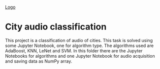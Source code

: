 [Logo]('logo-white.png')

# City audio classification
This project is a classification of audio of cities.
This task is solved using some Jupyter Notebook, one for algorithm type. The algorithms used are AdaBoost, KNN, LeNet and SVM. 
In this folder there are the Jupyter Notebooks for algorithms and one Jupyter Notebook for audio acquisition and saving data as NumPy array.
